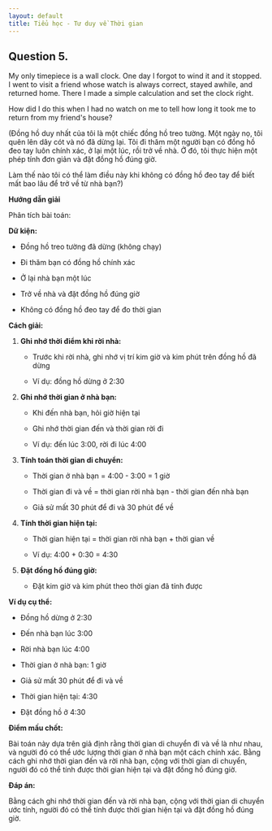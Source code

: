 ```yaml
---
layout: default
title: Tiểu học - Tư duy về Thời gian
---
```


## Question 5.
My only timepiece is a wall clock. One day I forgot to wind it and it stopped. I went to visit a friend whose watch is always correct, stayed awhile, and returned home. There I made a simple calculation and set the clock right.

How did I do this when I had no watch on me to tell how long it took me to return from my friend's house?

(Đồng hồ duy nhất của tôi là một chiếc đồng hồ treo tường. Một ngày nọ, tôi quên lên dây cót và nó đã dừng lại. Tôi đi thăm một người bạn có đồng hồ đeo tay luôn chính xác, ở lại một lúc, rồi trở về nhà. Ở đó, tôi thực hiện một phép tính đơn giản và đặt đồng hồ đúng giờ.

Làm thế nào tôi có thể làm điều này khi không có đồng hồ đeo tay để biết mất bao lâu để trở về từ nhà bạn?)

**Hướng dẫn giải**

Phân tích bài toán:

**Dữ kiện:**
- Đồng hồ treo tường đã dừng (không chạy)

- Đi thăm bạn có đồng hồ chính xác

- Ở lại nhà bạn một lúc

- Trở về nhà và đặt đồng hồ đúng giờ

- Không có đồng hồ đeo tay để đo thời gian

**Cách giải:**

1. **Ghi nhớ thời điểm khi rời nhà:**

   - Trước khi rời nhà, ghi nhớ vị trí kim giờ và kim phút trên đồng hồ đã dừng

   - Ví dụ: đồng hồ dừng ở 2:30

2. **Ghi nhớ thời gian ở nhà bạn:**

   - Khi đến nhà bạn, hỏi giờ hiện tại

   - Ghi nhớ thời gian đến và thời gian rời đi

   - Ví dụ: đến lúc 3:00, rời đi lúc 4:00

3. **Tính toán thời gian di chuyển:**

   - Thời gian ở nhà bạn = 4:00 - 3:00 = 1 giờ

   - Thời gian đi và về = thời gian rời nhà bạn - thời gian đến nhà bạn

   - Giả sử mất 30 phút để đi và 30 phút để về

4. **Tính thời gian hiện tại:**

   - Thời gian hiện tại = thời gian rời nhà bạn + thời gian về

   - Ví dụ: 4:00 + 0:30 = 4:30

5. **Đặt đồng hồ đúng giờ:**

   - Đặt kim giờ và kim phút theo thời gian đã tính được

**Ví dụ cụ thể:**

- Đồng hồ dừng ở 2:30

- Đến nhà bạn lúc 3:00

- Rời nhà bạn lúc 4:00

- Thời gian ở nhà bạn: 1 giờ

- Giả sử mất 30 phút để đi và về

- Thời gian hiện tại: 4:30

- Đặt đồng hồ ở 4:30

**Điểm mấu chốt:**

Bài toán này dựa trên giả định rằng thời gian di chuyển đi và về là như nhau, và người đó có thể ước lượng thời gian ở nhà bạn một cách chính xác. Bằng cách ghi nhớ thời gian đến và rời nhà bạn, cộng với thời gian di chuyển, người đó có thể tính được thời gian hiện tại và đặt đồng hồ đúng giờ.

**Đáp án:**

Bằng cách ghi nhớ thời gian đến và rời nhà bạn, cộng với thời gian di chuyển ước tính, người đó có thể tính được thời gian hiện tại và đặt đồng hồ đúng giờ.
